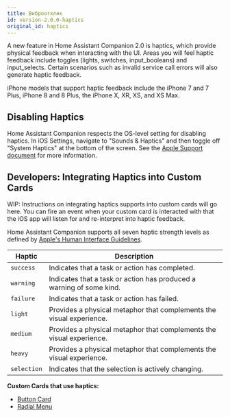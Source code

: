 ```yaml
---
title: Виброотклик
id: version-2.0.0-haptics
original_id: haptics
---
```


A new feature in Home Assistant Companion 2.0 is haptics, which provide physical feedback when interacting with the UI. Areas you will feel haptic feedback include toggles (lights, switches, input_booleans) and input_selects. Certain scenarios such as invalid service call errors will also generate haptic feedback.

iPhone models that support haptic feedback include the iPhone 7 and 7 Plus, iPhone 8 and 8 Plus, the iPhone X, XR, XS, and XS Max.

## Disabling Haptics

Home Assistant Companion respects the OS-level setting for disabling haptics. In iOS Settings, navigate to "Sounds & Haptics" and then toggle off "System Haptics" at the bottom of the screen. See the [Apple Support document](https://support.apple.com/guide/iphone/change-the-sounds-and-vibrations-iph07c867f28/ios) for more information.

## Developers: Integrating Haptics into Custom Cards

WIP: Instructions on integrating haptics supports into custom cards will go here. You can fire an event when your custom card is interacted with that the iOS app will listen for and re-interpret into haptic feedback.

Home Assistant Companion supports all seven haptic strength levels as defined by [Apple's Human Interface Guidelines](https://developer.apple.com/design/human-interface-guidelines/ios/user-interaction/feedback/).

| Haptic      | Description                                                          |
| ----------- | -------------------------------------------------------------------- |
| `success`   | Indicates that a task or action has completed.                       |
| `warning`   | Indicates that a task or action has produced a warning of some kind. |
| `failure`   | Indicates that a task or action has failed.                          |
| `light`     | Provides a physical metaphor that complements the visual experience. |
| `medium`    | Provides a physical metaphor that complements the visual experience. |
| `heavy`     | Provides a physical metaphor that complements the visual experience. |
| `selection` | Indicates that the selection is actively changing.                   |

**Custom Cards that use haptics:**

* [Button Card](https://github.com/custom-cards/button-card)
* [Radial Menu](https://github.com/custom-cards/radial-menu)